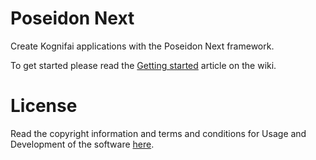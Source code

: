 # Poseidon Next

Create Kognifai applications with the Poseidon Next framework.

To get started please read the [Getting started](https://github.com/kognifai/PoseidonNext_Samples/wiki/Developers-Getting-Started) article on the wiki.

# License
Read the copyright information and terms and conditions for Usage and Development of the software [here]( https://github.com/kognifai/Core_Documentation/blob/master/LinkedPages/License.md).
